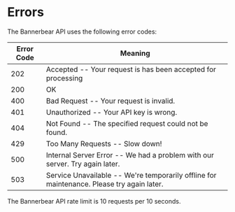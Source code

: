# Errors

The Bannerbear API uses the following error codes:


Error Code | Meaning
---------- | -------
202 | Accepted -- Your request is has been accepted for processing
200 | OK 
400 | Bad Request -- Your request is invalid.
401 | Unauthorized -- Your API key is wrong.
404 | Not Found -- The specified request could not be found.
429 | Too Many Requests -- Slow down!
500 | Internal Server Error -- We had a problem with our server. Try again later.
503 | Service Unavailable -- We're temporarily offline for maintenance. Please try again later.

The Bannerbear API rate limit is 10 requests per 10 seconds.